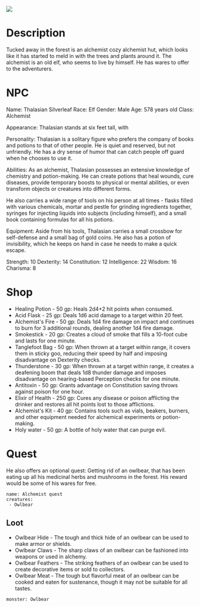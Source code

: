 ![](https://i.imgur.com/kMGIClO.jpg)
# Description
Tucked away in the forest is an alchemist cozy alchemist hut, which looks like it has started to meld in with the trees and plants around it. The alchemist is an old elf, who seems to live by himself. He has wares to offer to the adventurers.
# NPC

Name: Thalasian Silverleaf
Race: Elf
Gender: Male
Age: 578 years old
Class: Alchemist

Appearance:
Thalasian stands at six feet tall, with

Personality:
Thalasian is a solitary figure who prefers the company of books and potions to that of other people. He is quiet and reserved, but not unfriendly. He has a dry sense of humor that can catch people off guard when he chooses to use it.

Abilities:
As an alchemist, Thalasian possesses an extensive knowledge of chemistry and potion-making. He can create potions that heal wounds, cure diseases, provide temporary boosts to physical or mental abilities, or even transform objects or creatures into different forms.

He also carries a wide range of tools on his person at all times - flasks filled with various chemicals, mortar and pestle for grinding ingredients together, syringes for injecting liquids into subjects (including himself), and a small book containing formulas for all his potions.

Equipment:
Aside from his tools, Thalasian carries a small crossbow for self-defense and a small bag of gold coins. He also has a potion of invisibility, which he keeps on hand in case he needs to make a quick escape.

Strength: 10
Dexterity: 14
Constitution: 12
Intelligence: 22
Wisdom: 16
Charisma: 8

# Shop
- Healing Potion - 50 gp: Heals 2d4+2 hit points when consumed.
- Acid Flask - 25 gp: Deals 1d6 acid damage to a target within 20 feet.
- Alchemist's Fire - 50 gp: Deals 1d4 fire damage on impact and continues to burn for 3 additional rounds, dealing another 1d4 fire damage.
- Smokestick - 20 gp: Creates a cloud of smoke that fills a 10-foot cube and lasts for one minute.
- Tanglefoot Bag - 50 gp: When thrown at a target within range, it covers them in sticky goo, reducing their speed by half and imposing disadvantage on Dexterity checks.
- Thunderstone - 30 gp: When thrown at a target within range, it creates a deafening boom that deals 1d8 thunder damage and imposes disadvantage on hearing-based Perception checks for one minute.
- Antitoxin - 50 gp: Grants advantage on Constitution saving throws against poison for one hour.
- Elixir of Health - 250 gp: Cures any disease or poison afflicting the drinker and restores all hit points lost to those afflictions.
- Alchemist's Kit - 40 gp: Contains tools such as vials, beakers, burners, and other equipment needed for alchemical experiments or potion-making.
- Holy water - 50 gp: A bottle of holy water that can purge evil.

# Quest
He also offers an optional quest: Getting rid of an owlbear, that has been eating up all his medicinal herbs and mushrooms in the forest. His reward would be some of his wares for free.
```encounter-table
name: Alchemist quest
creatures:
 - Owlbear
```
## Loot
- Owlbear Hide - The tough and thick hide of an owlbear can be used to make armor or shields.
- Owlbear Claws - The sharp claws of an owlbear can be fashioned into weapons or used in alchemy.
- Owlbear Feathers - The striking feathers of an owlbear can be used to create decorative items or sold to collectors.
- Owlbear Meat - The tough but flavorful meat of an owlbear can be cooked and eaten for sustenance, though it may not be suitable for all tastes.
```statblock
monster: Owlbear
```
